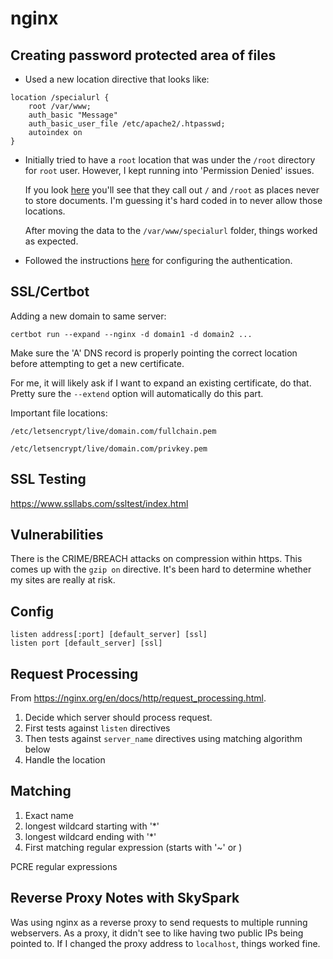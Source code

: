 # nginx

## Creating password protected area of files

- Used a new location directive that looks like:

```nginx
location /specialurl {
    root /var/www;
    auth_basic "Message"
    auth_basic_user_file /etc/apache2/.htpasswd;
    autoindex on
}
```

- Initially tried to have a `root` location that was under the `/root`
  directory for `root` user. However, I kept running into 'Permission
  Denied' issues.

  If you look [here](https://www.nginx.com/resources/wiki/start/topics/tutorials/config_pitfalls/#not-using-standard-document-root-locations)
  you'll see that they call out `/` and `/root` as places never to store
  documents. I'm guessing it's hard coded in to never allow those
  locations.

  After moving the data to the `/var/www/specialurl` folder, things
  worked as expected.

- Followed the instructions [here](https://docs.nginx.com/nginx/admin-guide/security-controls/configuring-http-basic-authentication/)
  for configuring the authentication.


## SSL/Certbot

Adding a new domain to same server:

```
certbot run --expand --nginx -d domain1 -d domain2 ...
```

Make sure the 'A' DNS record is properly pointing the correct location
before attempting to get a new certificate.

For me, it will likely ask if I want to expand an existing certificate,
do that. Pretty sure the `--extend` option will automatically do this
part.

Important file locations:

`/etc/letsencrypt/live/domain.com/fullchain.pem`

`/etc/letsencrypt/live/domain.com/privkey.pem`


## SSL Testing

https://www.ssllabs.com/ssltest/index.html


## Vulnerabilities

There is the CRIME/BREACH attacks on compression within https. This
comes up with the `gzip on` directive. It's been hard to determine
whether my sites are really at risk.

## Config

```
listen address[:port] [default_server] [ssl]
listen port [default_server] [ssl]
```

## Request Processing

From https://nginx.org/en/docs/http/request_processing.html.

1. Decide which server should process request.
  1. First tests against `listen` directives
  2. Then tests against `server_name` directives using matching
     algorithm below
2. Handle the location

## Matching

1. Exact name
2. longest wildcard starting with '\*'
3. longest wildcard ending with '\*'
4. First matching regular expression (starts with '~' or )

PCRE regular expressions


## Reverse Proxy Notes with SkySpark

Was using nginx as a reverse proxy to send requests to multiple running
webservers. As a proxy, it didn't see to like having two public IPs
being pointed to. If I changed the proxy address to `localhost`, things
worked fine.
